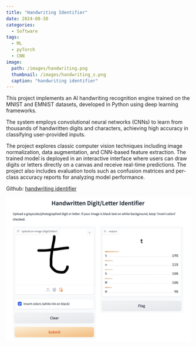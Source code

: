 ```yaml
---
title: "Handwriting Identifier"
date: 2024-08-30
categories:
  - Software
tags:
  - ML
  - pyTorch
  - CNN
image: 
  path: /images/handwriting.png
  thumbnail: /images/handwriting_s.png
  caption: "handwriting identifier"
---
```


This project implements an AI handwriting recognition engine trained on the MNIST and EMNIST datasets, developed in Python using deep learning frameworks. 

The system employs convolutional neural networks (CNNs) to learn from thousands of handwritten digits and characters, achieving high accuracy in classifying user-provided inputs.

The project explores classic computer vision techniques including image normalization, data augmentation, and CNN-based feature extraction. The trained model is deployed in an interactive interface where users can draw digits or letters directly on a canvas and receive real-time predictions. The project also includes evaluation tools such as confusion matrices and per-class accuracy reports for analyzing model performance.

Github: <a href="https://github.com/Rachelyan666/handwriting_identifier#">handwriting identifier</a>

![placeholder](/images/handwriting.png)

